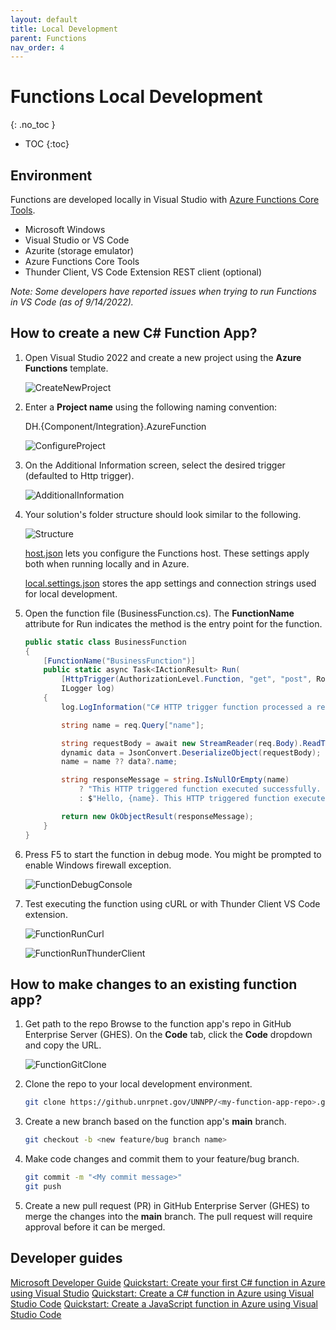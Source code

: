 ```yaml
---
layout: default
title: Local Development
parent: Functions
nav_order: 4
---
```


# Functions Local Development
{: .no_toc }

- TOC
{:toc}

## Environment

Functions are developed locally in Visual Studio with 
[Azure Functions Core Tools](https://docs.microsoft.com/en-us/azure/azure-functions/functions-run-local).

- Microsoft Windows
- Visual Studio or VS Code
- Azurite (storage emulator)
- Azure Functions Core Tools
- Thunder Client, VS Code Extension REST client (optional)

*Note: Some developers have reported issues when trying to run Functions 
in VS Code (as of 9/14/2022).*

## How to create a new C# Function App?

1. Open Visual Studio 2022 and create a new project using the 
**Azure Functions** template.

    ![CreateNewProject](../assets/images/function-create-new-project.png)

2. Enter a **Project name** using the following naming convention:

    DH.{Component/Integration}.AzureFunction

    ![ConfigureProject](../assets/images/function-configure-project.png)

3. On the Additional Information screen, select the desired trigger 
(defaulted to Http trigger).

    ![AdditionalInformation](../assets/images/function-additional-info.png)

4. Your solution's folder structure should look similar to the following.

    ![Structure](../assets/images/function-structure.png)

    [host.json](https://docs.microsoft.com/en-us/azure/azure-functions/functions-host-json)
    lets you configure the Functions host. These settings apply both when 
    running locally and in Azure.

    [local.settings.json](https://docs.microsoft.com/en-us/azure/azure-functions/functions-run-local?tabs=v4%2Cwindows%2Ccsharp%2Cportal%2Cbash#local-settings)
    stores the app settings and connection strings used for local 
    development.

5. Open the function file (BusinessFunction.cs). The **FunctionName** attribute 
for Run indicates the method is the entry point for the function.

    ``` csharp
    public static class BusinessFunction
    {
        [FunctionName("BusinessFunction")]
        public static async Task<IActionResult> Run(
            [HttpTrigger(AuthorizationLevel.Function, "get", "post", Route = null)] HttpRequest req,
            ILogger log)
        {
            log.LogInformation("C# HTTP trigger function processed a request.");

            string name = req.Query["name"];

            string requestBody = await new StreamReader(req.Body).ReadToEndAsync();
            dynamic data = JsonConvert.DeserializeObject(requestBody);
            name = name ?? data?.name;

            string responseMessage = string.IsNullOrEmpty(name)
                ? "This HTTP triggered function executed successfully. Pass a name in the query string or in the request body for a personalized response."
                : $"Hello, {name}. This HTTP triggered function executed successfully.";

            return new OkObjectResult(responseMessage);
        }
    }
    ```

6. Press F5 to start the function in debug mode. You might be prompted to 
enable Windows firewall exception.

    ![FunctionDebugConsole](../assets/images/function-debug-console.png)

7. Test executing the function using cURL or with Thunder Client 
VS Code extension.

    ![FunctionRunCurl](../assets/images/function-run-curl.png)

    ![FunctionRunThunderClient](../assets/images/function-run-thunderclient.png)

## How to make changes to an existing function app?

1. Get path to the repo Browse to the function app's repo in GitHub 
    Enterprise Server (GHES). On the **Code** tab, click the **Code** dropdown 
    and copy the URL.

    ![FunctionGitClone](../assets/images/function-git-clone.png)

2. Clone the repo to your local development environment.

    ``` bash
    git clone https://github.unrpnet.gov/UNNPP/<my-function-app-repo>.git
    ```

3. Create a new branch based on the function app's **main** branch.

    ``` bash
    git checkout -b <new feature/bug branch name>
    ```

4. Make code changes and commit them to your feature/bug branch.

    ``` bash
    git commit -m "<My commit message>"
    git push
    ```

5. Create a new pull request (PR) in GitHub Enterprise Server (GHES) to 
merge the changes into the **main** branch. The pull request will require 
approval before it can be merged.

## Developer guides

[Microsoft Developer Guide](https://docs.microsoft.com/en-us/azure/azure-functions/functions-reference?tabs=blob)
[Quickstart: Create your first C# function in Azure using Visual Studio](https://docs.microsoft.com/en-us/azure/azure-functions/functions-create-your-first-function-visual-studio?tabs=in-process)
[Quickstart: Create a C# function in Azure using Visual Studio Code](https://docs.microsoft.com/en-us/azure/azure-functions/create-first-function-vs-code-csharp?tabs=in-process)
[Quickstart: Create a JavaScript function in Azure using Visual Studio Code](https://docs.microsoft.com/en-us/azure/azure-functions/create-first-function-vs-code-node)
